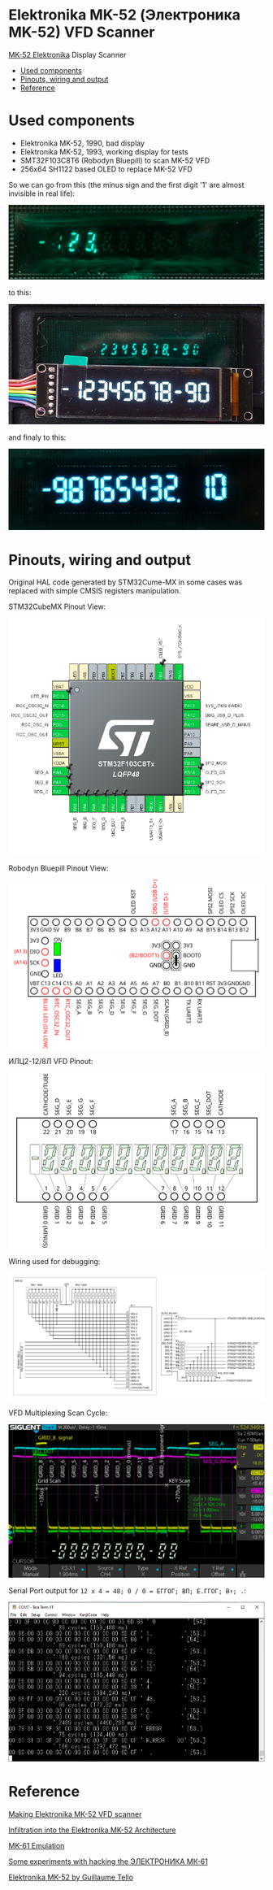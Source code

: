 <!-- omit in toc -->
# Elektronika MK-52 (Электроника MK-52) VFD Scanner
[MK-52 Elektronika](https://en.wikipedia.org/wiki/Elektronika_MK-52) Display Scanner

- [Used components](#used-components)
- [Pinouts, wiring and output](#pinouts-wiring-and-output)
- [Reference](#reference)

# Used components

* Elektronika MK-52, 1990, bad display
* Elektronika MK-52, 1993, working display for tests
* SMT32F103C8T6 (Robodyn Bluepill) to scan MK-52 VFD
* 256x64 SH1122 based OLED to replace MK-52 VFD

So we can go from this (the minus sign and the first digit '1' are almost invisible in real life):

![vfd-failing](./img/mk-52-vfd-failing.png)

to this:

![mk-52-oled](./img/mk-52-oled.png)

and finaly to this:

![mk-52-oled-green](./img/mk-52-oled-green.png)

# Pinouts, wiring and output

Original HAL code generated by STM32Cume-MX in some cases was replaced with simple CMSIS registers manipulation.

STM32CubeMX Pinout View:

![mx-cube-pinout](./img/pinout.png)

Robodyn Bluepill Pinout View:

![blue-pill-pinout](./img/mk-52-stm32-robodyn.svg)

ИЛЦ2-12/8Л VFD Pinout:

![ilc2-12-8l-pinout](./img/mk-52-ilc2-12-8l.svg)

Wiring used for debugging:

![mk-52-stm-wiring](./img/mk-52-wiring.svg)

VFD Multiplexing Scan Cycle:

![mk-52-vfd-scan](./img/display-cycle.svg)

Serial Port output for ``12 x 4 = 48; 0 / 0 = ЕГГОГ; BП; Е.ГГОГ; B↑; .``:

![mk-52-terminal](./img/capture.png)

# Reference

[Making Elektronika MK-52 VFD scanner](http://achilikin.blogspot.com/2021/05/making-elektronika-mk-52-vfd-scanner.html)

[Infiltration into the Elektronika MK-52 Architecture](https://habr.com/ru/post/467501/)

[MK-61 Emulation](https://pmk.arbinada.com/mk61emuweb.html#_%D0%9C%D0%9A-61)

[Some experiments with hacking the ЭЛЕКТРОНИКА МК-61](http://www.alfredklomp.com/technology/mk-61/)

[Elektronika MK-52 by Guillaume Tello](https://gtello.pagesperso-orange.fr/elektronika_e.htm)


